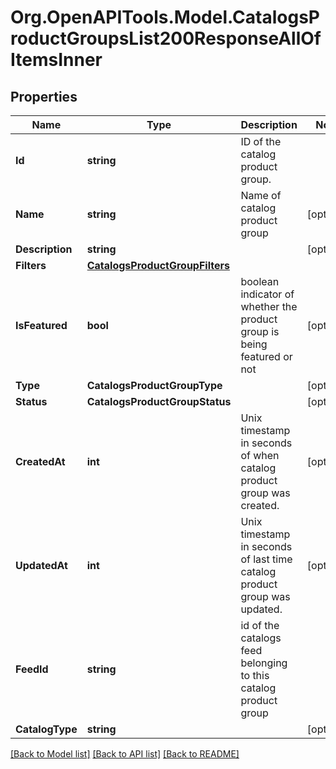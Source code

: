 # Org.OpenAPITools.Model.CatalogsProductGroupsList200ResponseAllOfItemsInner

## Properties

Name | Type | Description | Notes
------------ | ------------- | ------------- | -------------
**Id** | **string** | ID of the catalog product group. | 
**Name** | **string** | Name of catalog product group | [optional] 
**Description** | **string** |  | [optional] 
**Filters** | [**CatalogsProductGroupFilters**](CatalogsProductGroupFilters.md) |  | 
**IsFeatured** | **bool** | boolean indicator of whether the product group is being featured or not | [optional] 
**Type** | **CatalogsProductGroupType** |  | [optional] 
**Status** | **CatalogsProductGroupStatus** |  | [optional] 
**CreatedAt** | **int** | Unix timestamp in seconds of when catalog product group was created. | [optional] 
**UpdatedAt** | **int** | Unix timestamp in seconds of last time catalog product group was updated. | [optional] 
**FeedId** | **string** | id of the catalogs feed belonging to this catalog product group | 
**CatalogType** | **string** |  | [optional] 

[[Back to Model list]](../README.md#documentation-for-models) [[Back to API list]](../README.md#documentation-for-api-endpoints) [[Back to README]](../README.md)

